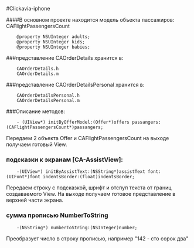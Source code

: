 #Clickavia-iphone

####В основном проекте находится модель объекта пассажиров: CAFlightPassengersCount
		
		@property NSUInteger adults;
		@property NSUInteger kids;
		@property NSUInteger babies;

###представление CAOrderDetails хранится в:
		
		CAOrderDetails.h
		CAOrderDetails.m
		
		
###представление CAOrderDetailsPersonal хранится в:
		
		CAOrderDetailsPersonal.h
		CAOrderDetailsPersonal.m
		
		
###Описание методов:

		- (UIView*) initByOfferModel:(Offer*)offers passangers:(CAFlightPassengersCount*)passangers;


Передаем 2 объекта Offer и CAFlightPassengersCount на выходе получаем готовый View. 


### подсказки к экранам [CA-AssistView]:

        -(UIView*) initByAssistText:(NSString*)assistText font:(UIFont*)font indentsBorder:(float)indentsBorder;

Передаем строку с подсказкой, шрифт и отспуп текста от границ создаваемого View. 
На выходе получаем готовое представление в верхней части экрана.


### сумма прописью NumberToString

        -(NSString*) numberToString:(NSInteger)number;
        
Преобразует число в строку прописью, например "142 - сто сорок два"